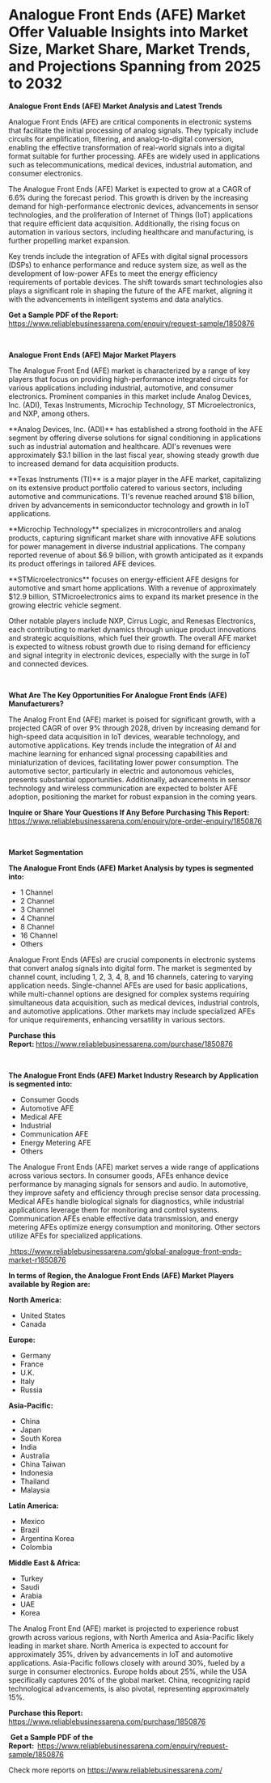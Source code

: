 <p><h1>Analogue Front Ends (AFE) Market Offer Valuable Insights into Market Size, Market Share, Market Trends, and Projections Spanning from 2025 to 2032</h1></p><p><strong>Analogue Front Ends (AFE) Market Analysis and Latest Trends</strong></p>
<p><p>Analogue Front Ends (AFE) are critical components in electronic systems that facilitate the initial processing of analog signals. They typically include circuits for amplification, filtering, and analog-to-digital conversion, enabling the effective transformation of real-world signals into a digital format suitable for further processing. AFEs are widely used in applications such as telecommunications, medical devices, industrial automation, and consumer electronics.</p><p>The Analogue Front Ends (AFE) Market is expected to grow at a CAGR of 6.6% during the forecast period. This growth is driven by the increasing demand for high-performance electronic devices, advancements in sensor technologies, and the proliferation of Internet of Things (IoT) applications that require efficient data acquisition. Additionally, the rising focus on automation in various sectors, including healthcare and manufacturing, is further propelling market expansion. </p><p>Key trends include the integration of AFEs with digital signal processors (DSPs) to enhance performance and reduce system size, as well as the development of low-power AFEs to meet the energy efficiency requirements of portable devices. The shift towards smart technologies also plays a significant role in shaping the future of the AFE market, aligning it with the advancements in intelligent systems and data analytics.</p></p>
<p><strong>Get a Sample PDF of the Report:&nbsp;</strong> <a href="https://www.reliablebusinessarena.com/enquiry/request-sample/1850876?utm_campaign=1892&utm_medium=2&utm_source=Github&utm_content=ia&utm_term=13022025&utm_id=analogue-front-ends-afe">https://www.reliablebusinessarena.com/enquiry/request-sample/1850876</a></p>
<p>&nbsp;</p>
<p><strong>Analogue Front Ends (AFE) Major Market Players</strong></p>
<p><p>The Analogue Front End (AFE) market is characterized by a range of key players that focus on providing high-performance integrated circuits for various applications including industrial, automotive, and consumer electronics. Prominent companies in this market include Analog Devices, Inc. (ADI), Texas Instruments, Microchip Technology, ST Microelectronics, and NXP, among others.</p><p>**Analog Devices, Inc. (ADI)** has established a strong foothold in the AFE segment by offering diverse solutions for signal conditioning in applications such as industrial automation and healthcare. ADI's revenues were approximately $3.1 billion in the last fiscal year, showing steady growth due to increased demand for data acquisition products.</p><p>**Texas Instruments (TI)** is a major player in the AFE market, capitalizing on its extensive product portfolio catered to various sectors, including automotive and communications. TI's revenue reached around $18 billion, driven by advancements in semiconductor technology and growth in IoT applications.</p><p>**Microchip Technology** specializes in microcontrollers and analog products, capturing significant market share with innovative AFE solutions for power management in diverse industrial applications. The company reported revenue of about $6.9 billion, with growth anticipated as it expands its product offerings in tailored AFE devices.</p><p>**STMicroelectronics** focuses on energy-efficient AFE designs for automotive and smart home applications. With a revenue of approximately $12.9 billion, STMicroelectronics aims to expand its market presence in the growing electric vehicle segment.</p><p>Other notable players include NXP, Cirrus Logic, and Renesas Electronics, each contributing to market dynamics through unique product innovations and strategic acquisitions, which fuel their growth. The overall AFE market is expected to witness robust growth due to rising demand for efficiency and signal integrity in electronic devices, especially with the surge in IoT and connected devices.</p></p>
<p>&nbsp;</p>
<p><strong>What Are The Key Opportunities For Analogue Front Ends (AFE) Manufacturers?</strong></p>
<p><p>The Analog Front End (AFE) market is poised for significant growth, with a projected CAGR of over 9% through 2028, driven by increasing demand for high-speed data acquisition in IoT devices, wearable technology, and automotive applications. Key trends include the integration of AI and machine learning for enhanced signal processing capabilities and miniaturization of devices, facilitating lower power consumption. The automotive sector, particularly in electric and autonomous vehicles, presents substantial opportunities. Additionally, advancements in sensor technology and wireless communication are expected to bolster AFE adoption, positioning the market for robust expansion in the coming years.</p></p>
<p><strong>Inquire or Share Your Questions If Any Before Purchasing This Report:</strong> <a href="https://www.reliablebusinessarena.com/enquiry/pre-order-enquiry/1850876?utm_campaign=1892&utm_medium=2&utm_source=Github&utm_content=ia&utm_term=13022025&utm_id=analogue-front-ends-afe">https://www.reliablebusinessarena.com/enquiry/pre-order-enquiry/1850876</a></p>
<p>&nbsp;</p>
<p><strong>Market Segmentation</strong></p>
<p><strong>The Analogue Front Ends (AFE) Market Analysis by types is segmented into:</strong></p>
<p><ul><li>1 Channel</li><li>2 Channel</li><li>3 Channel</li><li>4 Channel</li><li>8 Channel</li><li>16 Channel</li><li>Others</li></ul></p>
<p><p>Analogue Front Ends (AFEs) are crucial components in electronic systems that convert analog signals into digital form. The market is segmented by channel count, including 1, 2, 3, 4, 8, and 16 channels, catering to varying application needs. Single-channel AFEs are used for basic applications, while multi-channel options are designed for complex systems requiring simultaneous data acquisition, such as medical devices, industrial controls, and automotive applications. Other markets may include specialized AFEs for unique requirements, enhancing versatility in various sectors.</p></p>
<p><strong>Purchase this Report:&nbsp;</strong><a href="https://www.reliablebusinessarena.com/purchase/1850876?utm_campaign=1892&utm_medium=2&utm_source=Github&utm_content=ia&utm_term=13022025&utm_id=analogue-front-ends-afe">https://www.reliablebusinessarena.com/purchase/1850876</a></p>
<p>&nbsp;</p>
<p><strong>The Analogue Front Ends (AFE) Market Industry Research by Application is segmented into:</strong></p>
<p><ul><li>Consumer Goods</li><li>Automotive AFE</li><li>Medical AFE</li><li>Industrial</li><li>Communication AFE</li><li>Energy Metering AFE</li><li>Others</li></ul></p>
<p><p>The Analogue Front Ends (AFE) market serves a wide range of applications across various sectors. In consumer goods, AFEs enhance device performance by managing signals for sensors and audio. In automotive, they improve safety and efficiency through precise sensor data processing. Medical AFEs handle biological signals for diagnostics, while industrial applications leverage them for monitoring and control systems. Communication AFEs enable effective data transmission, and energy metering AFEs optimize energy consumption and monitoring. Other sectors utilize AFEs for specialized applications.</p></p>
<p><a href="https://www.reliablebusinessarena.com/global-analogue-front-ends-market-r1850876?utm_campaign=1892&utm_medium=2&utm_source=Github&utm_content=ia&utm_term=13022025&utm_id=analogue-front-ends-afe">&nbsp;https://www.reliablebusinessarena.com/global-analogue-front-ends-market-r1850876</a></p>
<p><strong>In terms of Region, the Analogue Front Ends (AFE) Market Players available by Region are:</strong></p>
<p>
    <p> <strong> North America: </strong>
        <ul>
            <li>United States</li>
            <li>Canada</li>
        </ul>
        </p> 
    <p> <strong> Europe: </strong>
        <ul>
            <li>Germany</li>
            <li>France</li>
            <li>U.K.</li>
            <li>Italy</li>
            <li>Russia</li>
        </ul>
        </p> 
    <p> <strong> Asia-Pacific: </strong>
        <ul>
            <li>China</li>
            <li>Japan</li>
            <li>South Korea</li>
            <li>India</li>
            <li>Australia</li>
            <li>China Taiwan</li>
            <li>Indonesia</li>
            <li>Thailand</li>
            <li>Malaysia</li>
        </ul>
        </p> 
    <p> <strong> Latin America: </strong>
        <ul>
            <li>Mexico</li>
            <li>Brazil</li>
            <li>Argentina Korea</li>
            <li>Colombia</li>
        </ul>
        </p> 
    <p> <strong> Middle East & Africa: </strong>
        <ul>
            <li>Turkey</li>
            <li>Saudi</li>
            <li>Arabia</li>
            <li>UAE</li>
            <li>Korea</li>
        </ul>
    </p>
    </p>
<p><p>The Analog Front End (AFE) market is projected to experience robust growth across various regions, with North America and Asia-Pacific likely leading in market share. North America is expected to account for approximately 35%, driven by advancements in IoT and automotive applications. Asia-Pacific follows closely with around 30%, fueled by a surge in consumer electronics. Europe holds about 25%, while the USA specifically captures 20% of the global market. China, recognizing rapid technological advancements, is also pivotal, representing approximately 15%.</p></p>
<p><strong>Purchase this Report: </strong><a href="https://www.reliablebusinessarena.com/purchase/1850876?utm_campaign=1892&utm_medium=2&utm_source=Github&utm_content=ia&utm_term=13022025&utm_id=analogue-front-ends-afe">https://www.reliablebusinessarena.com/purchase/1850876</a></p>
<p>&nbsp;<strong>Get a Sample PDF of the Report:&nbsp;&nbsp;</strong><a href="https://www.reliablebusinessarena.com/enquiry/request-sample/1850876?utm_campaign=1892&utm_medium=2&utm_source=Github&utm_content=ia&utm_term=13022025&utm_id=analogue-front-ends-afe">https://www.reliablebusinessarena.com/enquiry/request-sample/1850876</a></p>
<p><strong></strong></p>
<p>Check more reports on <a href="https://www.reliablebusinessarena.com/?utm_campaign=1892&utm_medium=2&utm_source=Github&utm_content=ia&utm_term=13022025&utm_id=analogue-front-ends-afe">https://www.reliablebusinessarena.com/</a></p>